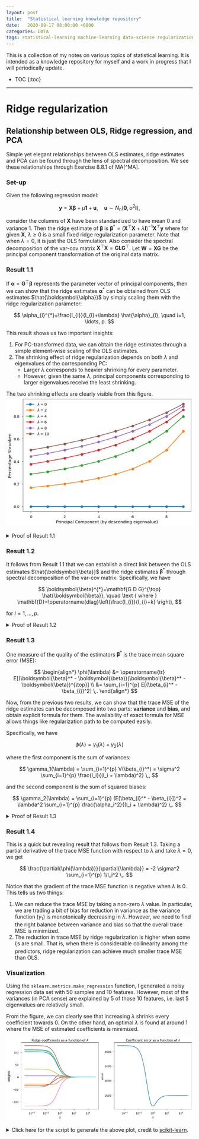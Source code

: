 ```yaml
---
layout: post
title:  "Statistical learning knowledge repository"
date:   2020-09-17 08:00:00 +0800
categories: DATA
tags: statistical-learning machine-learning data-science regularization supervised-learning
---
```


This is a collection of my notes on various topics of statistical learning. It is intended as a knowledge repository for myself and a work in progress that I will periodically update. 

* TOC
{:toc}
-------------------------------------------------------------------------------

# Ridge regularization
## Relationship between OLS, Ridge regression, and PCA
Simple yet elegant relationships between OLS estimates, ridge estimates and PCA can be found through the lens of spectral decomposition. We see these relationships through Exercise 8.8.1 of MA[^MA].

### Set-up

Given the following regression model:

$$
\mathbf{y}=\mathbf{X} \boldsymbol{\beta}+\mu \mathbf{1}+\mathbf{u}, \quad \mathbf{u} \sim N_{\mathrm{n}}\left(\mathbf{0}, \sigma^{2} \mathbf{I}\right),
$$

consider the columns of $\mathbf{X}$ have been standardized to have mean 0 and variance 1. Then the ridge estimate of $\boldsymbol{\beta}$ is $\boldsymbol{\beta}^* = (\mathbf{X}^{\top} \mathbf{X} + \lambda \mathbf{I})^{-1} \mathbf{X}^{\top} \mathbf{y}$ where for given $\mathbf{X}$, $\lambda \ge 0$ is a small fixed ridge regularization parameter. Note that when $\lambda = 0$, it is just the OLS formulation. Also consider the spectral decomposition of the var-cov matrix $\mathbf{X}^{\top} \mathbf{X} = \mathbf{G} \mathbf{L} \mathbf{G}^{\top}$. Let $\mathbf{W} = \mathbf{X}\mathbf{G}$ be the principal component transformation of the original data matrix. 

### Result 1.1

If $\boldsymbol{\alpha} = \mathbf{G}^{\top}\boldsymbol{\beta}$ represents the parameter vector of principal components, then we can show that the ridge estimates $\boldsymbol{\alpha}^*$ can be obtained from OLS estimates $\hat{\boldsymbol{\alpha}}$ by simply scaling them with the ridge regularization parameter:

$$
\alpha_{i}^{*}=\frac{l_{i}}{l_{i}+\lambda} \hat{\alpha}_{i}, \quad i=1, \ldots, p.
$$

This result shows us two important insights:
1. For PC-transformed data, we can obtain the ridge estimates through a simple element-wise scaling of the OLS estimates.
2. The shrinking effect of ridge regularization depends on both $\lambda$ and eigenvalues of the corresponding PC:
    - Larger $\lambda$ corresponds to heavier shrinking for every parameter. 
    - However, given the same $\lambda$, principal components corresponding to larger eigenvalues receive the least shrinking.

The two shrinking effects are clearly visible from this figure. 
![lambda_effect](/assets/learning-repo/pca_ridge_lambda_effect.png)

<details>
    <summary>Proof of Result 1.1</summary>
Since $\boldsymbol{\alpha} = \mathbf{G}^{\top}\boldsymbol{\beta}$ and $\mathbf{W} = \mathbf{X}\mathbf{G}$, then 

$$
\begin{align*}
\boldsymbol{\alpha}^* &= (\mathbf{W}^{\top}\mathbf{W} + \lambda \mathbf{I})^{-1} \mathbf{W}^{\top}\mathbf{y} \\
&= (\Lambda + \lambda \mathbf{I})^{-1} \mathbf{W}^{\top}\mathbf{y} \\
&= \operatorname{diag}((l_{i} + \lambda)^{-1}) \mathbf{W}^{\top}\mathbf{y}, \quad i=1, \ldots, p.
\end{align*}
$$

Hence 

$$
\alpha^*_{i} = (l_i + \lambda)^{-1}\mathbf{w}^{\top}_{(i)}\mathbf{y} \,,
$$ 

for $i=1, \ldots, p$, where $\mathbf{w}_{(i)}$ is the $i$th column of $\mathbf{W}$. Since 

$$
\begin{align*}
\hat{\boldsymbol{\alpha}} &= (\mathbf{W}^{\top}\mathbf{W})^{-1} \mathbf{W}^{\top}\mathbf{y} \\
&= \operatorname{diag}(l_{i}^{-1}) \mathbf{W}^{\top}\mathbf{y}, \quad i=1, \ldots, p.
\end{align*}
$$

We have 

$$
\hat{\alpha}_{i} = l_i^{-1}\mathbf{w}^{\top}_{(i)}\mathbf{y} \,,
$$

for $i=1, \ldots, p$. Therefore, by comparing the two estimate expressions, we have the result

$$
\alpha_{i}^{*}=\frac{l_{i}}{l_{i}+\lambda} \hat{\alpha}_{i}, \quad i=1, \ldots, p. \blacksquare
$$


</details>

### Result 1.2

It follows from Result 1.1 that we can establish a direct link between the OLS estimates $\hat{\boldsymbol{\beta}}$ and the ridge estimates $\boldsymbol{\beta}^*$ through spectral decomposition of the var-cov matrix. Specifically, we have

$$
\boldsymbol{\beta}^{*}=\mathbf{G D G}^{\top} \hat{\boldsymbol{\beta}}, \quad \text { where } \mathbf{D}=\operatorname{diag}\left(\frac{l_{i}}{l_{i}+k} \right),
$$

for $i=1, \ldots, p$.

<details>
    <summary>Proof of Result 1.2</summary>
Since $\alpha_{i}^{*}=\frac{l_{i}}{l_{i}+\lambda} \hat{\alpha}_{i}$, for $i=1, \ldots, p$, and $\hat{\boldsymbol{\alpha}} = \mathbf{G}^{\top}\hat{\boldsymbol{\beta}}$, then

$$
\boldsymbol{\alpha}^{*} =  \operatorname{diag}(l_{i}/(l_{i}+k)) \mathbf{G}^{\top}\hat{\boldsymbol{\beta}} \,,
$$

by writing in matrix form. Also, since 

$$
\boldsymbol{\alpha}^* = \mathbf{G}^{\top}\boldsymbol{\beta}^*
$$

where $\boldsymbol{\beta}^*$ is the ridge estimates of $\boldsymbol{\beta}$, then we have

$$
\begin{align*}
\mathbf{G}^{\top}\boldsymbol{\beta}^* &= \operatorname{diag}(l_{i}/(l_{i}+k)) \mathbf{G}^{\top}\hat{\boldsymbol{\beta}} \\
\boldsymbol{\beta}^* &= \mathbf{G} \operatorname{diag}(l_{i}/(l_{i}+k)) \mathbf{G}^{\top}\hat{\boldsymbol{\beta}} \\
&= \mathbf{G D G}^{\top} \hat{\boldsymbol{\beta}}
\end{align*}
$$

where $\mathbf{D}=\operatorname{diag}\left(\frac{l_{i}}{l_{i}+k} \right)$, for $i=1, \ldots, p$. $\blacksquare$
</details>

### Result 1.3

One measure of the quality of the estimators $\boldsymbol{\beta}^*$ is the trace mean square error (MSE):

$$
\begin{align*}
\phi(\lambda) &= \operatorname{tr} E[(\boldsymbol{\beta}^* - \boldsymbol{\beta})(\boldsymbol{\beta}^* - \boldsymbol{\beta})^{\top}] \\
&= \sum_{i=1}^{p} E[(\beta_{i}^* - \beta_{i})^2] \,.
\end{align*}
$$

Now, from the previous two results, we can show that the trace MSE of the ridge estimates can be decomposed into two parts: **variance** and **bias**, and obtain explicit formula for them. The availability of exact formula for MSE allows things like regularization path to be computed easily. 

Specifically, we have 

$$
\phi(\lambda) = \gamma_1(\lambda) + \gamma_2(\lambda)
$$

where the first component is the sum of variances:

$$
\gamma_1(\lambda) = \sum_{i=1}^{p} V(\beta_{i}^*) = \sigma^2 \sum_{i=1}^{p} \frac{l_i}{(l_i + \lambda)^2} \,,
$$

and the second component is the sum of squared biases:

$$
\gamma_2(\lambda) = \sum_{i=1}^{p} (E[\beta_{i}^* - \beta_{i}])^2 = \lambda^2 \sum_{i=1}^{p} \frac{\alpha_i^2}{(l_i + \lambda)^2} \,.
$$

<details>
    <summary>Proof of Result 1.3</summary>
    <div markdown="1">
First let's look at the sum of variances. We start by writing out the expression for the variance of the ridge estimates:

$$
\begin{align*}
V(\boldsymbol{\beta}^*) &= \mathbf{GDG}^{\top} V(\hat{\boldsymbol{\beta}}) \mathbf{GDG}^{\top} \\
&= \mathbf{GDG}^{\top} \sigma^2 \mathbf{X^{\top}X}^{-1} \mathbf{GDG}^{\top} \\
&= \sigma^2 \mathbf{GDG}^{\top} (\mathbf{GLG})^{-1} \mathbf{GDG}^{\top} \\
&= \sigma^2 \mathbf{GD} L^{-1} \mathbf{DG}^{\top} \\
&= \sigma^2 \mathbf{G} \operatorname{diag}(l_i/(l_i + \lambda)^2) \mathbf{G}^{\top} \,, \quad i=1, \ldots, p.
\end{align*}
$$ 

Hence, by extracting out the variances from the diagonal, we obtain the first expression:

$$
\begin{align*}
\gamma_1(\lambda) &= \sum_{i=1}^{p} V(\beta_{i}^*) \\
&= \operatorname{tr} V(\boldsymbol{\beta}^*) \\
&= \sigma^2 \operatorname{tr}(\operatorname{diag}(l_i/(l_i + \lambda)^2) \mathbf{G}^{\top} \mathbf{G}) \\
&= \sigma^2 \sum_{i=1}^{p} \frac{l_i}{(l_i + \lambda)^2} \,.
\end{align*}
$$

Now let's look at the bias term. We write it in matrix form to see that:

$$
\begin{align*}
\gamma_2(\lambda) &= \sum_{i=1}^{p} (E[\beta_{i}^* - \beta_{i}])^2 \\
&= (E[\boldsymbol{\beta}^*] - \boldsymbol{\beta})^{\top}(E[\boldsymbol{\beta}^*] - \boldsymbol{\beta}) \\
&= (\mathbf{GDG}^{\top}\boldsymbol{\beta} - \boldsymbol{\beta})^{\top}(\mathbf{GDG}^{\top}\boldsymbol{\beta} - \boldsymbol{\beta}) \\
&= \mathbf{B}^{\top}\mathbf{GD}^2\mathbf{G}^{\top}\boldsymbol{\beta} - 2\boldsymbol{\beta}^{\top}\mathbf{GDG^{\top}}\boldsymbol{\beta} + \boldsymbol{\beta}^{\top}\boldsymbol{\beta} \\
&= \boldsymbol{\alpha}^{\top}\mathbf{D}^2\boldsymbol{\alpha} - 2\boldsymbol{\alpha}^{\top}\mathbf{D}\boldsymbol{\alpha} + \boldsymbol{\alpha}^{\top}\mathbf{G^{\top}G}\boldsymbol{\alpha} \\
&= \boldsymbol{\alpha}^{\top} (\mathbf{D}^2 - 2\mathbf{D} + 1) \boldsymbol{\alpha} \\
&= \boldsymbol{\alpha}^{\top} \operatorname{diag}(\lambda^2/(l_i + \lambda)^2) \boldsymbol{\alpha} \\
&= \lambda^2 \sum_{i=1}^{p}(\alpha_{i}^2/(l_i + \lambda)^2) \,.
\end{align*}
$$

Combining the two gamma terms completes the proof. $\blacksquare$
</div>
</details>

### Result 1.4

This is a quick but revealing result that follows from Result 1.3. Taking a partial derivative of the trace MSE function with respect to $\lambda$ and take $\lambda = 0$, we get

$$
\frac{\partial{\phi(\lambda)}}{\partial{\lambda}} = -2 \sigma^2 \sum_{i=1}^{p} 1/l_i^2 \,.
$$

Notice that the gradient of the trace MSE function is negative when $\lambda$ is 0. This tells us two things:
1. We can reduce the trace MSE by taking a non-zero $\lambda$ value. In particular, we are trading a bit of bias for reduction in variance as the variance function ($\gamma_1$) is monotonically decreasing in $\lambda$. However, we need to find the right balance between variance and bias so that the overall trace MSE is minimized. 
2. The reduction in trace MSE by ridge regularization is higher when some $l_i$s are small. That is, when there is considerable collinearity among the predictors, ridge regularization can achieve much smaller trace MSE than OLS. 

### Visualization 

Using the `sklearn.metrics.make_regression` function, I generated a noisy regression data set with 50 samples and 10 features. However, most of the variances (in PCA sense) are explained by 5 of those 10 features, i.e. last 5 eigenvalues are relatively small. 

From the figure, we can clearly see that increasing $\lambda$ shrinks every coefficient towards 0. On the other hand, an optimal $\lambda$ is found at around 1 where the MSE of estimated coefficients is minimized. 

![ridge_error](/assets/learning-repo/ridge_lambda_mse.png)

<details>
<summary>Click here for the script to generate the above plot, credit to <a href="https://scikit-learn.org/stable/auto_examples/linear_model/plot_ridge_coeffs.html#sphx-glr-auto-examples-linear-model-plot-ridge-coeffs-py">scikit-learn</a>.</summary>
<div markdown="1">
``` python
import numpy as np
import matplotlib.pyplot as plt
from sklearn.datasets import make_regression
from sklearn.linear_model import Ridge
from sklearn.metrics import mean_squared_error

clf = Ridge()

X, y, w = make_regression(n_samples=50, n_features=10, coef=True,
                          random_state=1, noise=50, 
                          effective_rank=5)

coefs = []
errors = []

lambdas = np.logspace(-5, 5, 200)

# Train the model with different regularisation strengths
for a in lambdas:
    clf.set_params(alpha=a)
    clf.fit(X, y)
    coefs.append(clf.coef_)
    errors.append(mean_squared_error(clf.coef_, w))

# Display results
with plt.style.context('seaborn-talk'):
    plt.figure(figsize=(15, 6))

    plt.subplot(121)
    ax = plt.gca()
    ax.plot(lambdas, coefs)
    ax.set_xscale('log')
    plt.xlabel('$\lambda$')
    plt.ylabel('weights')
    plt.title('Ridge coefficients as a function of $\lambda$')
    plt.axis('tight')

    plt.subplot(122)
    ax = plt.gca()
    ax.plot(lambdas, errors)
    ax.set_xscale('log')
    plt.xlabel('$\lambda$')
    plt.ylabel('error')
    plt.title('Coefficient error as a function of $\lambda$')
    plt.axis('tight')

    plt.show()
```
</div>
</details>



# References
{: .no_toc}

[^MA]: Mardia, K. V., Kent, J. T., & Bibby, J. M. *Multivariate Analysis*. 1979. Probability and mathematical statistics. Academic Press Inc.


